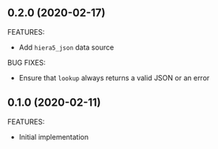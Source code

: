 ## 0.2.0 (2020-02-17)

FEATURES:

* Add `hiera5_json` data source

BUG FIXES:

* Ensure that `lookup` always returns a valid JSON or an error

## 0.1.0 (2020-02-11)

FEATURES:

* Initial implementation
